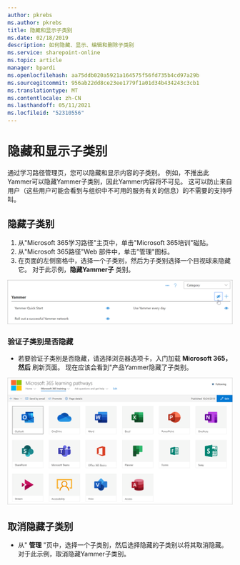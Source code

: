 ```yaml
---
author: pkrebs
ms.author: pkrebs
title: 隐藏和显示子类别
ms.date: 02/18/2019
description: 如何隐藏、显示、编辑和删除子类别
ms.service: sharepoint-online
ms.topic: article
manager: bpardi
ms.openlocfilehash: aa75ddb020a5921a164575f56fd735b4cd97a29b
ms.sourcegitcommit: 956ab22dd8ce23ee1779f1a01d34b434243c3cb1
ms.translationtype: MT
ms.contentlocale: zh-CN
ms.lasthandoff: 05/11/2021
ms.locfileid: "52310556"
---
```

# <a name="hide-and-show-subcategories"></a>隐藏和显示子类别

通过学习路径管理页，您可以隐藏和显示内容的子类别。 例如，不推出此Yammer可以隐藏Yammer子类别，因此Yammer内容将不可见。 这可以防止来自用户（这些用户可能会看到与组织中不可用的服务有关的信息）的不需要的支持呼叫。

## <a name="hide-a-subcategory"></a>隐藏子类别 

1. 从"Microsoft 365学习路径"主页中，单击"Microsoft 365培训"磁贴。
2. 从"Microsoft 365路径"Web 部件中，单击"管理"图标。 
3. 在页面的左侧窗格中，选择一个子类别，然后为子类别选择一个目视球来隐藏它。 对于此示例，**隐藏Yammer子** 类别。  

![示例窗口显示用于隐藏子类别图标。](media/cg-hidesubcat.png)

### <a name="verify-the-subcategory-is-hidden"></a>验证子类别是否隐藏
- 若要验证子类别是否隐藏，请选择浏览器选项卡，入门加载 **Microsoft 365，然后** 刷新页面。 现在应该会看到"产品Yammer隐藏了子类别。 

![示例窗口显示隐藏的子文件不再被解除设置。](media/cg-hidesubcatrefresh.png)

## <a name="unhide-a-subcategory"></a>取消隐藏子类别 

- 从" **管理** "页中，选择一个子类别，然后选择隐藏的子类别以将其取消隐藏。 对于此示例，取消隐藏Yammer子类别。
